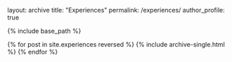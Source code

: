 
layout: archive
title: "Experiences"
permalink: /experiences/
author_profile: true


{% include base_path %}

{% for post in site.experiences reversed %}
  {% include archive-single.html %}
{% endfor %}
